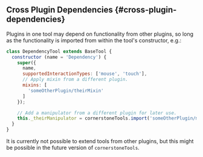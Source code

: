 ## Cross Plugin Dependencies {#cross-plugin-dependencies}

Plugins in one tool may depend on functionality from other plugins, so long as the functionality is imported from within the tool's constructor, e.g.:

```js
class DependencyTool extends BaseTool {
  constructor (name = 'Dependency') {
    super({
      name,
      supportedInteractionTypes: ['mouse', 'touch'],
      // Apply mixin from a different plugin.
      mixins: [
        'someOtherPlugin/theirMixin'
      ]
    });

    // Add a manipulator from a different plugin for later use.
    this._theirManipulator = cornerstoneTools.import('someOtherPlugin/manipulators/thierManipulator');
  }
}
```

It is currently not possible to extend tools from other plugins, but this might be possible in the future version of `cornerstoneTools`.
